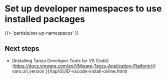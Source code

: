 # Set up developer namespaces to use installed packages

<!-- The below partial is in the docs-tap/partials directory -->

{{> 'partials/set-up-namespaces' }}

## <a id='next-steps'></a>Next steps

- [Installing Tanzu Developer Tools for VS Code](https://docs.vmware.com/en/VMware-Tanzu-Application-Platform/{{ vars.url_version }}/tap/GUID-vscode-install-online.html)
